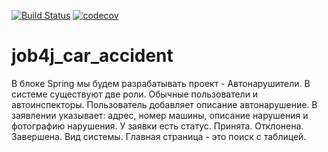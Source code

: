 [![Build Status](https://travis-ci.org/RomanRusanov/job4j_car_accident.svg?branch=main)](https://travis-ci.org/RomanRusanov/job4j_car_accident)
[![codecov](https://codecov.io/gh/RomanRusanov/job4j_car_accident/branch/main/graph/badge.svg?token=F4REVHRI27)](https://codecov.io/gh/RomanRusanov/job4j_car_accident)
# job4j_car_accident
В блоке Spring мы будем разрабатывать проект - Автонарушители.
В системе существуют две роли. Обычные пользователи и автоинспекторы.
Пользователь добавляет описание автонарушение. 
В заявлении указывает: адрес, номер машины, описание нарушения и фотографию нарушения.
У заявки есть статус. Принята. Отклонена. Завершена.
Вид системы. Главная страница - это поиск с таблицей.

